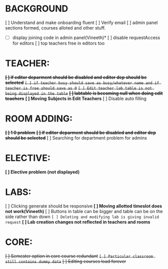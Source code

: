 # BACKGROUND
[ ] Understand and make onboarding fluent
[ ] Verify email
[ ] admin panel sections formed, courses alloted and other stuff.
*[ ] display joining code in admin panel(Vineeth)*
[ ] disable requestAccess for editors
[ ] top teachers free in editors too

# TEACHER:
~~**[ ] if editor deparment should be disabled and editor dep should be selected**~~
~~`[ ] if teacher busy should save as busy/whatever name and if teacher is free should save as 0`~~
~~`[ ] Edit teacher lab table is not being displayed in the table`~~
~~**[ ] labtable is becoming null when doing edit teachers**~~
**[ ] Moving Subjects in Edit Teachers**
[ ] Disable auto filling

# ROOM ADDING:
~~**[ ] 1 0 problem**~~
~~**[ ] if editor deparment should be disabled and editor dep should be selected**~~
[ ] Searching for department problem for admins 

# ELECTIVE:
**[ ] Elective problem (not displayed)**

# LABS:
[ ] Clicking generate should be responsive
**[ ] Moving allotted timeslot does not work(Vineeth)**
[ ] Buttons in table can be bigger and table can be on the side rather than down
`[ ] Deleting and modifying lab is giving invalid request`
**[ ] Lab creation changes not reflected in teachers and rooms**

# CORE:
~~[ ] Semester option in core course redundant~~
~~`[ ] Particular classroom still contains dummy data`~~
~~[ ] Editing courses load forever~~
